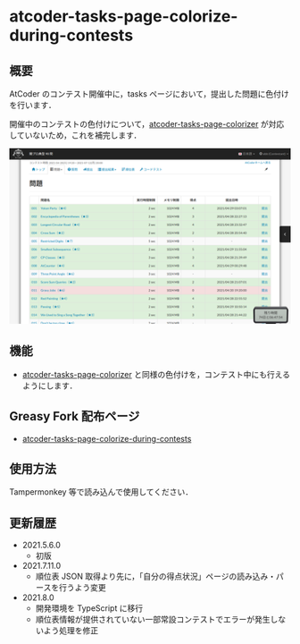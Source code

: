 atcoder-tasks-page-colorize-during-contests
=====

## 概要

AtCoder のコンテスト開催中に，tasks ページにおいて，提出した問題に色付けを行います．

開催中のコンテストの色付けについて，[atcoder\-tasks\-page\-colorizer](https://greasyfork.org/ja/scripts/380404-atcoder-tasks-page-colorizer) が対応していないため，これを補完します．

![Tasks Page Image](images/20210506-00.png "Tasks Page")


## 機能

- [atcoder\-tasks\-page\-colorizer](https://greasyfork.org/ja/scripts/380404-atcoder-tasks-page-colorizer) と同様の色付けを，コンテスト中にも行えるようにします．


## Greasy Fork 配布ページ

- [atcoder\-tasks\-page\-colorize\-during\-contests](https://greasyfork.org/ja/scripts/426049-atcoder-tasks-page-colorize-during-contests)


## 使用方法

Tampermonkey 等で読み込んで使用してください．


## 更新履歴

- 2021.5.6.0
  - 初版
- 2021.7.11.0
  - 順位表 JSON 取得より先に，「自分の得点状況」ページの読み込み・パースを行うよう変更
- 2021.8.0
  - 開発環境を TypeScript に移行
  - 順位表情報が提供されていない一部常設コンテストでエラーが発生しないよう処理を修正
